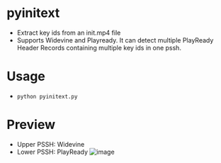 # pyinitext
+ Extract key ids from an init.mp4 file
+ Supports Widevine and Playready. It can detect multiple PlayReady Header Records containing multiple key ids in one pssh.

# Usage
+ `python pyinitext.py`

# Preview
+ Upper PSSH: Widevine
+ Lower PSSH: PlayReady
  ![image](https://github.com/DevLARLEY/pyinitext/assets/121249322/e23bfe30-c635-4c77-9a1b-eeeeaaff0b43)

